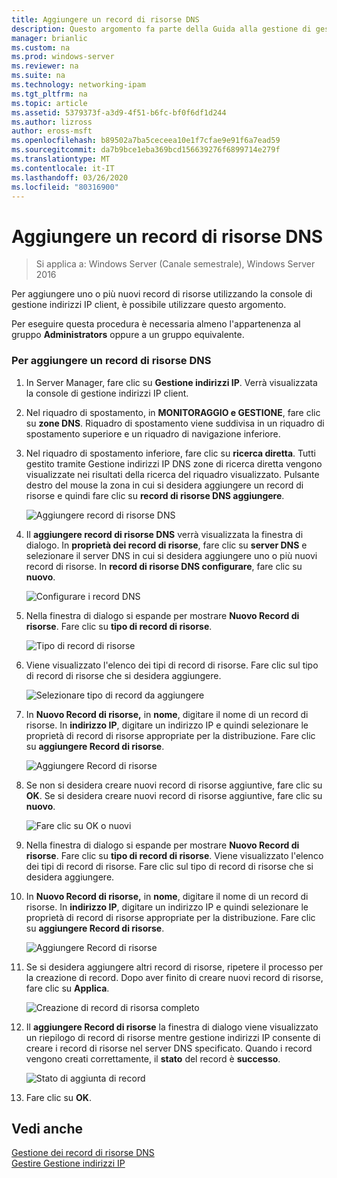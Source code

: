 ```yaml
---
title: Aggiungere un record di risorse DNS
description: Questo argomento fa parte della Guida alla gestione di gestione indirizzi IP in Windows Server 2016.
manager: brianlic
ms.custom: na
ms.prod: windows-server
ms.reviewer: na
ms.suite: na
ms.technology: networking-ipam
ms.tgt_pltfrm: na
ms.topic: article
ms.assetid: 5379373f-a3d9-4f51-b6fc-bf0f6df1d244
ms.author: lizross
author: eross-msft
ms.openlocfilehash: b89502a7ba5ceceea10e1f7cfae9e91f6a7ead59
ms.sourcegitcommit: da7b9bce1eba369bcd156639276f6899714e279f
ms.translationtype: MT
ms.contentlocale: it-IT
ms.lasthandoff: 03/26/2020
ms.locfileid: "80316900"
---
```

# <a name="add-a-dns-resource-record"></a>Aggiungere un record di risorse DNS

>Si applica a: Windows Server (Canale semestrale), Windows Server 2016

Per aggiungere uno o più nuovi record di risorse utilizzando la console di gestione indirizzi IP client, è possibile utilizzare questo argomento.  
  
Per eseguire questa procedura è necessaria almeno l'appartenenza al gruppo **Administrators** oppure a un gruppo equivalente.  
  
### <a name="to-add-a-dns-resource-record"></a>Per aggiungere un record di risorse DNS  
  
1.  In Server Manager, fare clic su  **Gestione indirizzi IP**. Verrà visualizzata la console di gestione indirizzi IP client.  
  
2.  Nel riquadro di spostamento, in **MONITORAGGIO e GESTIONE**, fare clic su **zone DNS**.  Riquadro di spostamento viene suddivisa in un riquadro di spostamento superiore e un riquadro di navigazione inferiore.  
  
3.  Nel riquadro di spostamento inferiore, fare clic su **ricerca diretta**. Tutti gestito tramite Gestione indirizzi IP DNS zone di ricerca diretta vengono visualizzate nei risultati della ricerca del riquadro visualizzato. Pulsante destro del mouse la zona in cui si desidera aggiungere un record di risorse e quindi fare clic su **record di risorse DNS aggiungere**.  
  
    ![Aggiungere record di risorse DNS](../../media/Add-a-DNS-Resource-Record/ipam_DNSrr_01.jpg)
  
4.  Il **aggiungere record di risorse DNS** verrà visualizzata la finestra di dialogo. In **proprietà dei record di risorse**, fare clic su **server DNS** e selezionare il server DNS in cui si desidera aggiungere uno o più nuovi record di risorse. In **record di risorse DNS configurare**, fare clic su **nuovo**.  
  
    ![Configurare i record DNS](../../media/Add-a-DNS-Resource-Record/ipam_DNSrr_02.jpg)  
  
5.  Nella finestra di dialogo si espande per mostrare **Nuovo Record di risorse**. Fare clic su **tipo di record di risorse**.  
  
    ![Tipo di record di risorse](../../media/Add-a-DNS-Resource-Record/ipam_DNSrr_03.jpg)  
  
6.  Viene visualizzato l'elenco dei tipi di record di risorse. Fare clic sul tipo di record di risorse che si desidera aggiungere.  
  
    ![Selezionare tipo di record da aggiungere](../../media/Add-a-DNS-Resource-Record/ipam_DNSrr_04.jpg)  
  
7.  In **Nuovo Record di risorse,** in **nome**, digitare il nome di un record di risorse. In **indirizzo IP**, digitare un indirizzo IP e quindi selezionare le proprietà di record di risorse appropriate per la distribuzione. Fare clic su **aggiungere Record di risorse**.  
  
    ![Aggiungere Record di risorse](../../media/Add-a-DNS-Resource-Record/ipam_DNSrr_06.jpg)  
  
8.  Se non si desidera creare nuovi record di risorse aggiuntive, fare clic su **OK**. Se si desidera creare nuovi record di risorse aggiuntive, fare clic su **nuovo**.  
  
    ![Fare clic su OK o nuovi](../../media/Add-a-DNS-Resource-Record/ipam_DNSrr_r2_01.jpg)
  
9. Nella finestra di dialogo si espande per mostrare **Nuovo Record di risorse**. Fare clic su **tipo di record di risorse**. Viene visualizzato l'elenco dei tipi di record di risorse. Fare clic sul tipo di record di risorse che si desidera aggiungere.  
  
10. In **Nuovo Record di risorse,** in **nome**, digitare il nome di un record di risorse. In **indirizzo IP**, digitare un indirizzo IP e quindi selezionare le proprietà di record di risorse appropriate per la distribuzione. Fare clic su **aggiungere Record di risorse**.  
  
    ![Aggiungere Record di risorse](../../media/Add-a-DNS-Resource-Record/ipam_DNSrr_r2_02.jpg)  
  
11. Se si desidera aggiungere altri record di risorse, ripetere il processo per la creazione di record. Dopo aver finito di creare nuovi record di risorse, fare clic su **Applica**.  
  
    ![Creazione di record di risorsa completo](../../media/Add-a-DNS-Resource-Record/ipam_DNSrr_r2_03.jpg)  
  
12. Il **aggiungere Record di risorse** la finestra di dialogo viene visualizzato un riepilogo di record di risorse mentre gestione indirizzi IP consente di creare i record di risorse nel server DNS specificato. Quando i record vengono creati correttamente, il **stato** del record è **successo**.  
  
    ![Stato di aggiunta di record](../../media/Add-a-DNS-Resource-Record/ipam_DNSrr_r2_04.jpg)  
  
13. Fare clic su **OK**.  
  
## <a name="see-also"></a>Vedi anche  
[Gestione dei record di risorse DNS](DNS-Resource-Record-Management.md)  
[Gestire Gestione indirizzi IP](Manage-IPAM.md)  
  


